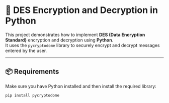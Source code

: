 # 🔐 DES Encryption and Decryption in Python

This project demonstrates how to implement **DES (Data Encryption Standard)** encryption and decryption using **Python**.  
It uses the `pycryptodome` library to securely encrypt and decrypt messages entered by the user.

---

## 📦 Requirements

Make sure you have Python installed and then install the required library:

```bash
pip install pycryptodome
